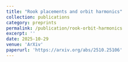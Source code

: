 ```yaml
---
title: "Rook placements and orbit harmonics"
collection: publications
category: preprints
permalink: /publication/rook-orbit-harmonics
excerpt: ''
date: 2025-10-29
venue: 'ArXiv'
paperurl: 'https://arxiv.org/abs/2510.25106'
---
```


